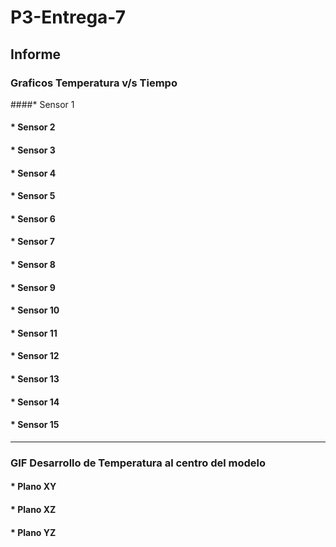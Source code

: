 # P3-Entrega-7

## Informe

### Graficos Temperatura v/s Tiempo

####* Sensor 1
#### * Sensor 2
#### * Sensor 3
#### * Sensor 4
#### * Sensor 5
#### * Sensor 6
#### * Sensor 7
#### * Sensor 8
#### * Sensor 9
#### * Sensor 10
#### * Sensor 11
#### * Sensor 12
#### * Sensor 13
#### * Sensor 14
#### * Sensor 15
***

### GIF Desarrollo de Temperatura al centro del modelo

#### * Plano XY
#### * Plano XZ
#### * Plano YZ
